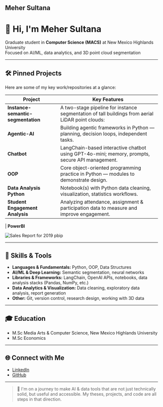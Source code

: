 ## Meher Sultana

# 👋 Hi, I'm Meher Sultana

Graduate student in **Computer Science (MACS)** at New Mexico Highlands University  
Focused on AI/ML, data analytics, and 3D point cloud segmentation

---

## 🛠️ Pinned Projects

Here are some of my key work/repositories at a glance:

| Project | Key Features |
|---|---|
| **Instance-semantic-segmentation** | A two-stage pipeline for instance segmentation of tall buildings from aerial LiDAR point clouds: |
| **Agentic-AI** | Building agentic frameworks in Python — planning, decision loops, independent tasks. |
| **Chatbot** | LangChain-based interactive chatbot using GPT-4o-mini; memory, prompts, secure API management. |
| **OOP** | Core object-oriented programming practice in Python — modules to demonstrate design. |
| **Data Analysis Python** | Notebook(s) with Python data cleaning, visualization, statistics workflows. |
| **Student Engagement Analysis** | Analyzing attendance, assignment & participation data to measure and improve engagement. |

| **PowerBI** 



![Sales Report for 2019 pbip](https://github.com/user-attachments/assets/fb651095-36db-45ea-be81-22948e351544)





---

## 🧠 Skills & Tools

- **Languages & Fundamentals:** Python, OOP, Data Structures  
- **AI/ML & Deep Learning:** Semantic segmentation, neural networks
- **Libraries & Frameworks:** LangChain, OpenAI APIs, notebooks, data analysis stacks (Pandas, NumPy, etc.)  
- **Data Analytics & Visualization:** Data cleaning, exploratory data analysis, report generation  
- **Other:** Git, version control, research design, working with 3D data

---

## 🎓 Education

- M.Sc Media Arts & Computer Science, New Mexico Highlands University  
- M.Sc Economics 

---

## 🌐 Connect with Me

- [LinkedIn](https://www.linkedin.com/in/meher-s-r46)  
- [GitHub](https://github.com/MeherSultana)  


---

> 🚀 I'm on a journey to make AI & data tools that are not just technically solid, but useful and accessible. My theses, projects, and code are all steps in that direction.

